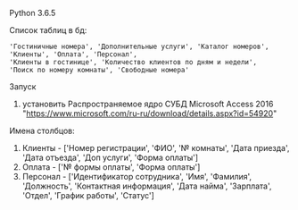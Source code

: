 Python 3.6.5


Список таблиц в бд:

```
'Гостиничные номера', 'Дополнительные услуги', 'Каталог номеров',
'Клиенты', 'Оплата', 'Персонал',
'Клиенты в гостинице', 'Количество клиентов по дням и недели',
'Поиск по номеру комнаты', 'Свободные номера'
```


Запуск

1. установить Распространяемое ядро СУБД Microsoft Access 2016 "https://www.microsoft.com/ru-ru/download/details.aspx?id=54920"


Имена столбцов:

1. Клиенты - ['Номер регистрации', 'ФИО', '№ комнаты', 'Дата приезда', 'Дата отъезда', 'Доп услуги', 'Форма оплаты']
2. Оплата - ['№ формы оплаты', 'Форма оплаты']
3. Персонал - ['Идентификатор сотрудника', 'Имя', 'Фамилия', 'Должность', 'Контактная информация', 'Дата найма', 'Зарплата', 'Отдел', 'График работы', 'Статус']
